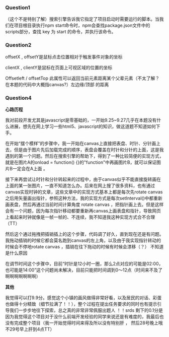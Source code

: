 ### **Question1**

（这个不是特别了解）搜索引擎告诉我它指定了项目启动时需要运行的脚本。当我们在项目根目录执行npm start命令时，npm会查找package.json文件中的scripts部分，查找 key 为 start 的命令，并执行该命令。

### **Question2**

offsetX , offsetY是鼠标点击位置相对于触发事件对象的坐标

clientX , clientY是鼠标在页面上可视区域的位置的坐标

Offsetleft / offsetTop 此属性可以返回当前元素距离某个父辈元素（不太了解？在本题的代码中大概指canvas?）左边缘/顶部 的距离

### **Question4**

**心路历程**

我对前段开发尤其是javascript是零基础的，一开始9.25~9.27几乎在本题没有什么进展，想先在网上学习一些html5、javascript的知识，做这道题不知道如何下手。

在开始“摆个模样”的步骤中，我一开始在canvas上直接把表盘、时针、分针画上去，但是由于图片先后加载完成的顺序，表盘会覆盖在时针和分针的上面，这是我遇到的第一个问题。然后在搜索引擎的帮助下，得到了一种比较简便的实现方式，就是在图片A的onload = function() {}的"function"中再画图片B，就可以保证图片B一定会在A上面 。 

接下来再尝试让时针和分针转起来的过程中，由于canvas似乎不能直接旋转画在上面的某一张图片，一直不知道怎么办。后来在网上搜了很多资料，也有通过canvas实现时钟的文章，这些文章中的实现方式基本上都是每次先rotate canvas之后用矢量画出指针，参照这种方法，我的实现方式是每次setInterval()中都重新画表盘，然后再通过当前时间计算角度 rotate canvas ，把指针画上去。但是这样会有一个问题，因为每次指针移动都要重新再canvas上画表盘和指针，导致网页上看起来时钟就像是一帧一帧的、不连续，我不知道我这种实现方式合不合理（TT）

然后这个通过拖拽把插销插上的这个步骤，代码调了好久，直到现在还是有问题。我拖动插销的时候它都会莫名跑到canvas的左上角，以及由于我实现指针转动的时候会不停地rotate canvas ，插销在往下拖动的时候有时候会漂移（？） 不知道是什么原因

在调节时间这个步骤中，目前“时针是12小时一圈，那么2点对应的可能是02:00，也可能是14:00”这个问题尚未解决，目前只能把时间调到0～12点（时间来不及了啊啊啊啊啊啊啊）

**其他**

我觉得可以打9.9分。感觉这个小镇的画风做得非常好看，以及居民的对话、彩蛋也做得十分精致（细节拉满了！！），整个过程在提出任务要求的同时也有提示引导我们一步步地往下探索，总之真的非常非常佩服出题人 ！！srds 剩下的0.1分是因为我觉得这个项目对于没什么前端开发经验的同学来说还是有难度的，我最后也没有完成整个项目（我一开始觉得时间来得及所以没有特别肝 ， 然后28号晚上哦不29号早上肝到4点TT）
